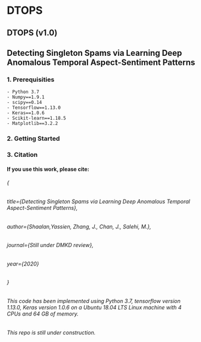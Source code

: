 # DTOPS
## DTOPS (v1.0)

## Detecting Singleton Spams via Learning Deep Anomalous Temporal Aspect-Sentiment Patterns

### 1. Prerequisities
	- Python 3.7
	- Numpy==1.9.1
	- scipy==0.14
	- Tensorflow==1.13.0
	- Keras==1.0.6 
	- Scikit-learn==1.18.5
	- Matplotlib==3.2.2
	
### 2. Getting Started

### 3. Citation
#### If you use this work, please cite:
  ###### {
  ###### title={Detecting Singleton Spams via Learning Deep Anomalous Temporal Aspect-Sentiment Patterns},
  ###### author={Shaalan,Yassien, Zhang, J., Chan, J., Salehi, M.},
  ###### journal={Still under DMKD review},
  ###### year={2020}
###### }
###### This code has been implemented using Python 3.7, tensorflow version 1.13.0, Keras version 1.0.6 on a Ubuntu 18.04 LTS Linux machine with 4 CPUs and 64 GB of memory. 
###### This repo is still under construction.